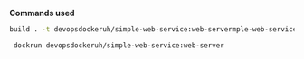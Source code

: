 **Commands used**

```bash
build . -t devopsdockeruh/simple-web-service:web-servermple-web-service:web-server
```

```bash
 dockrun devopsdockeruh/simple-web-service:web-server
```
